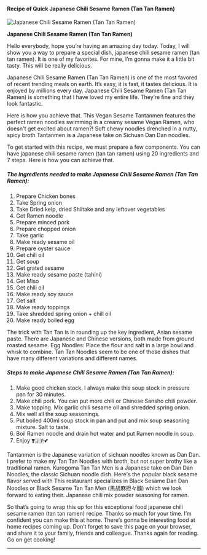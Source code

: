             

#### Recipe of Quick Japanese Chili Sesame Ramen (Tan Tan Ramen)

![Japanese Chili Sesame Ramen (Tan Tan Ramen)](https://img-global.cpcdn.com/recipes/0364e609d84fc9cb/751x532cq70/japanese-chili-sesame-ramen-tan-tan-ramen-recipe-main-photo.jpg)

**Japanese Chili Sesame Ramen (Tan Tan Ramen)**

Hello everybody, hope you’re having an amazing day today. Today, I will show you a way to prepare a special dish, japanese chili sesame ramen (tan tan ramen). It is one of my favorites. For mine, I’m gonna make it a little bit tasty. This will be really delicious.

Japanese Chili Sesame Ramen (Tan Tan Ramen) is one of the most favored of recent trending meals on earth. It’s easy, it is fast, it tastes delicious. It is enjoyed by millions every day. Japanese Chili Sesame Ramen (Tan Tan Ramen) is something that I have loved my entire life. They’re fine and they look fantastic.

Here is how you achieve that. This Vegan Sesame Tantanmen features the perfect ramen noodles swimming in a creamy sesame Vegan Ramen, who doesn't get excited about ramen?! Soft chewy noodles drenched in a nutty, spicy broth Tantanmen is a Japanese take on Sichuan Dan Dan noodles.

To get started with this recipe, we must prepare a few components. You can have japanese chili sesame ramen (tan tan ramen) using 20 ingredients and 7 steps. Here is how you can achieve that.

##### The ingredients needed to make Japanese Chili Sesame Ramen (Tan Tan Ramen):

1.  Prepare Chicken bones
2.  Take Spring onion
3.  Take Dried kelp, dried Shiitake and any leftover vegetables
4.  Get Ramen noodle
5.  Prepare minced pork
6.  Prepare chopped onion
7.  Take garlic
8.  Make ready sesame oil
9.  Prepare oyster sauce
10.  Get chili oil
11.  Get soup
12.  Get grated sesame
13.  Make ready sesame paste (tahini)
14.  Get Miso
15.  Get chili oil
16.  Make ready soy sauce
17.  Get salt
18.  Make ready toppings
19.  Take shredded spring onion + chill oil
20.  Make ready boiled egg

The trick with Tan Tan is in rounding up the key ingredient, Asian sesame paste. There are Japanese and Chinese versions, both made from ground roasted sesame. Egg Noodles: Place the flour and salt in a large bowl and whisk to combine. Tan Tan Noodles seem to be one of those dishes that have many different variations and different names.

##### Steps to make Japanese Chili Sesame Ramen (Tan Tan Ramen):

1.  Make good chicken stock. I always make this soup stock in pressure pan for 30 minutes.
2.  Make chili pork. You can put more chili or Chinese Sansho chili powder.
3.  Make topping. Mix garlic chili sesame oil and shredded spring onion.
4.  Mix well all the soup seasonings.
5.  Put boiled 400ml soup stock in pan and put and mix soup seasoning mixture. Salt to taste.
6.  Boil Ramen noodle and drain hot water and put Ramen noodle in soup.
7.  Enjoy ❣️🇯🇵💕

Tantanmen is the Japanese variation of sichuan noodles known as Dan Dan. I prefer to make my Tan Tan Noodles with broth, but not super brothy like a traditional ramen. Kurogoma Tan Tan Men is a Japanese take on Dan Dan Noodles, the classic Sichuan noodle dish. Here's the popular black sesame flavor served with This restaurant specializes in Black Sesame Dan Dan Noodles or Black Sesame Tan Tan Men (黒胡麻担々麺) which we look forward to eating their. Japanese chili mix powder seasoning for ramen.

So that’s going to wrap this up for this exceptional food japanese chili sesame ramen (tan tan ramen) recipe. Thanks so much for your time. I’m confident you can make this at home. There’s gonna be interesting food at home recipes coming up. Don’t forget to save this page on your browser, and share it to your family, friends and colleague. Thanks again for reading. Go on get cooking!

* * *